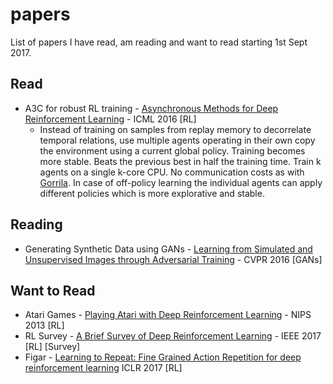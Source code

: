 # papers
List of papers I have read, am reading and want to read starting 1st Sept 2017.

## Read
- A3C for robust RL training - [Asynchronous Methods for Deep Reinforcement Learning](https://arxiv.org/pdf/1602.01783.pdf) - ICML 2016 [RL]
  - Instead of training on samples from replay memory to decorrelate temporal relations, use multiple agents operating in their own copy the environment using a current global policy. Training becomes more stable. Beats the previous best in half the training time. Train k agents on a single k-core CPU. No communication costs as with [Gorrila](https://arxiv.org/abs/1507.04296). In case of off-policy learning the individual agents can apply different policies which is more explorative and stable.
  
## Reading
- Generating Synthetic Data using GANs - [Learning from Simulated and Unsupervised Images through Adversarial Training](https://arxiv.org/pdf/1612.07828.pdf) - CVPR 2016 [GANs]

## Want to Read
- Atari Games - [Playing Atari with Deep Reinforcement Learning](https://arxiv.org/abs/1312.5602) - NIPS 2013 [RL]
- RL Survey - [A Brief Survey of Deep Reinforcement Learning](https://arxiv.org/pdf/1708.05866.pdf) - IEEE 2017 [RL] [Survey]
- Figar - [Learning to Repeat: Fine Grained Action Repetition for deep reinforcement learning](https://arxiv.org/pdf/1702.06054.pdf) ICLR 2017 [RL]
